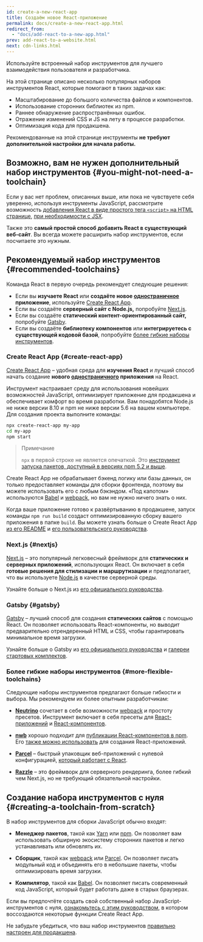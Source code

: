```yaml
---
id: create-a-new-react-app
title: Создаём новое React-приложение
permalink: docs/create-a-new-react-app.html
redirect_from:
  - "docs/add-react-to-a-new-app.html"
prev: add-react-to-a-website.html
next: cdn-links.html
---
```


Используйте встроенный набор инструментов для лучшего взаимодействия пользователя и разработчика. 

На этой странице описано несколько популярных наборов инструментов React, которые помогают в таких задачах как:

* Масштабирование до большого количества файлов и компонентов.
* Использование сторонних библиотек из npm.
* Раннее обнаружение распространённых ошибок.
* Отражение изменений CSS и JS на лету в процессе разработки.
* Оптимизация кода для продакшена.

Рекомендованные на этой странице инструменты **не требуют дополнительной настройки для начала работы.**

## Возможно, вам не нужен дополнительный набор инструментов {#you-might-not-need-a-toolchain}

Если у вас нет проблем, описанных выше, или пока не чувствуете себя уверенно, используя инструменты JavaScript, рассмотрите возможность [добавления React в виде простого тега `<script>` на HTML странице](/docs/add-react-to-a-website.html), [при необходимости с JSX](/docs/add-react-to-a-website.html#optional-try-react-with-jsx).

Также это **самый простой способ добавить React в существующий веб-сайт**. Вы всегда можете расширить набор инструментов, если посчитаете это нужным.

## Рекомендуемый набор инструментов {#recommended-toolchains}

Команда React в первую очередь рекомендует следующие решения:

- Если вы **изучаете React** или **создаёте новое [одностраничное](/docs/glossary.html#single-page-application) приложение**, используйте [Create React App](#create-react-app).
- Если вы создаёте **серверный сайт с Node.js,** попробуйте [Next.js](#nextjs).
- Если вы создаёте **статический контент-ориентированный сайт,** попробуйте [Gatsby](#gatsby).
- Если вы создаёте **библиотеку компонентов** или **интегрируетесь с существующей кодовой базой**, попробуйте [более гибкие наборы инструментов](#more-flexible-toolchains).

### Create React App {#create-react-app}

[Create React App](https://github.com/facebookincubator/create-react-app) – удобная среда для **изучения React** и лучший способ начать создание **нового [одностраничного](/docs/glossary.html#single-page-application) приложения** на React.

Инструмент настраивает среду для использования новейших возможностей JavaScript, оптимизирует приложение для продакшена и обеспечивает комфорт во время разработки. Вам понадобятся Node.js не ниже версии 8.10 и npm не ниже версии 5.6 на вашем компьютере. Для создания проекта выполните команды:

```bash
npx create-react-app my-app
cd my-app
npm start
```

>Примечание
>
>`npx` в первой строке не является опечаткой. Это [инструмент запуска пакетов, доступный в версиях npm  5.2 и выше](https://medium.com/@maybekatz/introducing-npx-an-npm-package-runner-55f7d4bd282b).


Create React App не обрабатывает бэкенд логику или базы данных, он только предоставляет команды для сборки фронтенда, поэтому вы можете использовать его с любым бэкэндом. «Под капотом» используются [Babel](https://babeljs.io/) и [webpack](https://webpack.js.org/), но вам не нужно ничего знать о них.

Когда ваше приложение готово к развёртыванию в продакшене, запуск команды `npm run build` создаст оптимизированную сборку вашего приложения в папке `build`. Вы можете узнать больше о Create React App [из его README](https://github.com/facebookincubator/create-react-app#create-react-app--) и [его пользовательского руководства](https://facebook.github.io/create-react-app/).

### Next.js {#nextjs}


[Next.js](https://nextjs.org/) – это популярный легковесный фреймворк для **статических и серверных приложений**, использующих React. Он включает в себя **готовые решения для стилизации и маршрутизации** и предполагает, что вы используете [Node.js](https://nodejs.org/) в качестве серверной среды.

Узнайте больше о Next.js из [его официального руководства](https://nextjs.org/learn/). 

### Gatsby {#gatsby}

[Gatsby](https://www.gatsbyjs.org/) – лучший способ для создания **статических сайтов** с помощью React. Он позволяет использовать React-компоненты, но выводит предварительно отрендеренный HTML и CSS, чтобы гарантировать минимальное время загрузки.

Узнайте больше о Gatsby из [его официального руководства](https://www.gatsbyjs.org/docs/) и [галереи стартовых комплектов](https://www.gatsbyjs.org/docs/gatsby-starters/).

### Более гибкие наборы инструментов {#more-flexible-toolchains}                             
Следующие наборы инструментов предлагают больше гибкости и выбора. Мы рекомендуем их более опытным разработчикам:


- **[Neutrino](https://neutrinojs.org/)** сочетает в себе возможности [webpack](https://webpack.js.org/) и простоту пресетов. Инструмент включает в себя пресеты для [React-приложений](https://neutrinojs.org/packages/react/) и [React-компонентов](https://neutrinojs.org/packages/react-components/).

- **[nwb](https://github.com/insin/nwb)** хорошо подходит для [публикации React-компонентов в npm](https://github.com/insin/nwb/blob/master/docs/guides/ReactComponents.md#developing-react-components-and-libraries-with-nwb). Его [также можно использовать](https://github.com/insin/nwb/blob/master/docs/guides/ReactApps.md#developing-react-apps-with-nwb) для создания React-приложений.

- **[Parcel](https://parceljs.org/)** – быстрый упаковщик веб-приложений с нулевой конфигурацией, [который работает с React](https://parceljs.org/recipes.html#react).

- **[Razzle](https://github.com/jaredpalmer/razzle)** – это фреймворк для серверного рендеринга, более гибкий чем Next.js, но не требующий обязательной настройки.


## Создание набора инструментов с нуля {#creating-a-toolchain-from-scratch}

В набор инструментов для сборки JavaScript обычно входят:


* **Менеджер пакетов**, такой как [Yarn](https://yarnpkg.com/) или [npm](https://www.npmjs.com/). Он позволяет вам использовать обширную экосистему сторонних пакетов и легко устанавливать или обновлять их.


* **Сборщик**, такой как [webpack](https://webpack.js.org/) или [Parcel](https://parceljs.org/). Он позволяет писать модульный код и объединять его в небольшие пакеты, чтобы оптимизировать время загрузки.


* **Компилятор**, такой как [Babel](https://babeljs.io/). Он позволяет писать современный код JavaScript, который будет работать даже в старых браузерах.

Если вы предпочтёте создать свой собственный набор JavaScript-инструментов с нуля, [ознакомьтесь с этим руководством](https://blog.usejournal.com/creating-a-react-app-from-scratch-f3c693b84658), в котором воссоздаются некоторые функции Create React App.

Не забудьте убедиться, что ваш набор инструментов [правильно настроен для продакшена](/docs/optimizing-performance.html#use-the-production-build).
